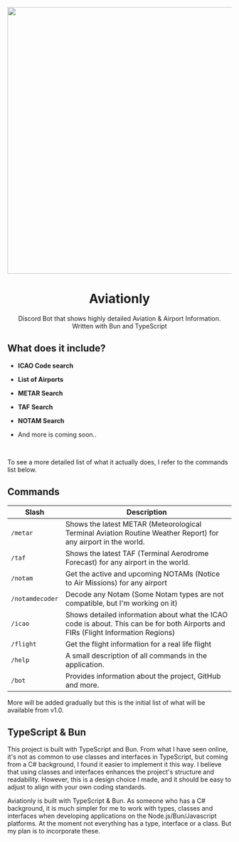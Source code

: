 <p align="center"> <img width="600" src="https://i.imgur.com/Bf0loOD.png"/> </p>


 <h1 align="center">Aviationly</h1> <p align="center">Discord Bot that shows highly detailed Aviation & Airport Information. Written with Bun and TypeScript</p>


## What does it include?
- **ICAO Code search**
- **List of Airports**
 - **METAR Search**
  - **TAF Search**
   - **NOTAM Search**
   - And more is coming soon..

     <br/>
To see a more detailed list of what it actually does, I refer to the commands list below.

## Commands

| Slash           | Description                                                                                    |
| --------------- | ---------------------------------------------------------------------------------------------- |
| `/metar`        | Shows the latest METAR (Meteorological Terminal Aviation Routine Weather Report) for any airport in the world. |
| `/taf`          | Shows the latest TAF (Terminal Aerodrome Forecast) for any airport in the world.                               |
| `/notam`        | Get the active and upcoming NOTAMs (Notice to Air Missions) for any airport                    |
| `/notamdecoder`      | Decode any Notam (Some Notam types are not compatible, but I'm working on it)                                                |
| `/icao`    | Shows detailed information about what the ICAO code is about. This can be for both Airports and FIRs (Flight Information Regions)         |
| `/flight`       | Get the flight information for a real life flight                                              |                                                               
| `/help`         | A small description of all commands in the application.                                                          |
| `/bot`         | Provides information about the project, GitHub and more.|


More will be added gradually but this is the initial list of what will be available from v1.0. 

## TypeScript & Bun
This project is built with TypeScript and Bun. From what I have seen online, it's not as common to use classes and interfaces in TypeScript, but coming from a C# background, I found it easier to implement it this way. I believe that using classes and interfaces enhances the project's structure and readability. However, this is a design choice I made, and it should be easy to adjust to align with your own coding standards.

Aviationly is built with TypeScript & Bun. As someone who has a C# background, it is much simpler for me to work with types, classes and interfaces when developing applications on the Node.js/Bun/Javascript platforms. At the moment not everything has a type, interface or a class. But my plan is to incorporate these. 

